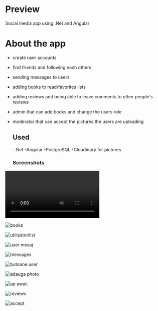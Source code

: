 # Preview
Social media app using .Net and Angular

# About the app

- create user accounts
- find friends and following each others
- sending messages to users
- adding books to read/favorites lists
- adding reviews and being able to leave comments to other people's reviews
- admin that can add books and change the users role
- moderator that can accept the pictures the users are uploading

  ## Used
  -.Net
  -Angular
  -PostgreSQL
  -Cloudinary for pictures

  ### Screenshots
![demo](file:///C:/Users/Daria/Desktop/proiect/proiect.mp4)

  
![books](https://github.com/Dariapopa01/BookLovers/assets/92114784/cd29acff-fe11-481d-8d7d-32c62e1ddf2a)

![utilizatorilist](https://github.com/Dariapopa01/BookLovers/assets/92114784/9812d947-fd9a-43b4-9d3b-59e707608970)

![user mesaj](https://github.com/Dariapopa01/BookLovers/assets/92114784/4dced943-5bb7-45dd-96bb-f39ae3b74f69)

![messages](https://github.com/Dariapopa01/BookLovers/assets/92114784/68fcdbd4-68a4-4ba9-9a16-dc882cdf9978)


![butoane user](https://github.com/Dariapopa01/BookLovers/assets/92114784/2c63f67f-1d7e-42b1-8aa5-b01f797b10bb)


![adauga photo](https://github.com/Dariapopa01/BookLovers/assets/92114784/4940fc09-b2b4-4f76-997a-449b08db5a41)

![ap await](https://github.com/Dariapopa01/BookLovers/assets/92114784/cf46c9a0-c597-4fb9-9f83-12a6a828c817)


![reviews](https://github.com/Dariapopa01/BookLovers/assets/92114784/5be172f1-2cad-473d-8522-72f13eafa1a8)

![accept](https://github.com/Dariapopa01/BookLovers/assets/92114784/aba2550d-04b4-4707-ba02-6ff2b7dc96e8)

